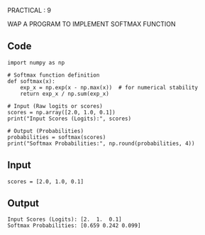 PRACTICAL : 9

WAP A PROGRAM TO IMPLEMENT SOFTMAX FUNCTION
## Code

```
import numpy as np

# Softmax function definition
def softmax(x):
    exp_x = np.exp(x - np.max(x))  # for numerical stability
    return exp_x / np.sum(exp_x)

# Input (Raw logits or scores)
scores = np.array([2.0, 1.0, 0.1])
print("Input Scores (Logits):", scores)

# Output (Probabilities)
probabilities = softmax(scores)
print("Softmax Probabilities:", np.round(probabilities, 4))

```

## Input

```
scores = [2.0, 1.0, 0.1]

```

## Output

```
Input Scores (Logits): [2.  1.  0.1]
Softmax Probabilities: [0.659 0.242 0.099]

```